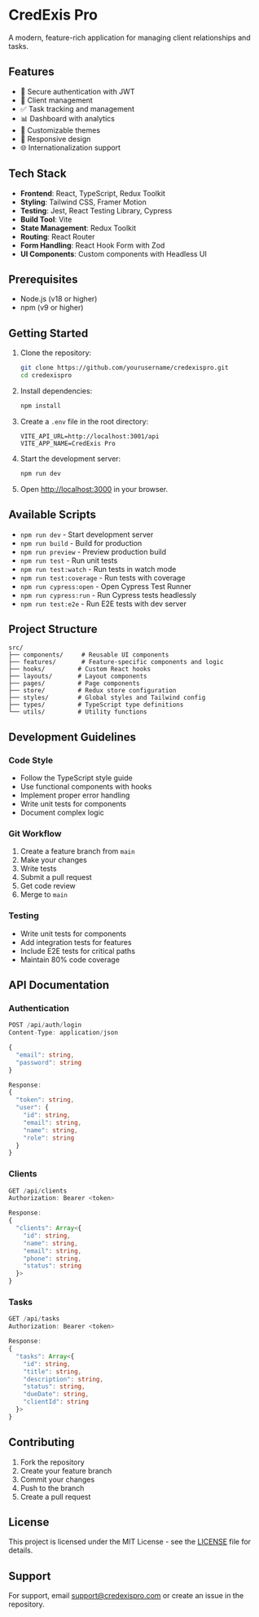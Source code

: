 # CredExis Pro

A modern, feature-rich application for managing client relationships and tasks.

## Features

- 🔐 Secure authentication with JWT
- 👥 Client management
- ✅ Task tracking and management
- 📊 Dashboard with analytics
- 🎨 Customizable themes
- 📱 Responsive design
- 🌐 Internationalization support

## Tech Stack

- **Frontend**: React, TypeScript, Redux Toolkit
- **Styling**: Tailwind CSS, Framer Motion
- **Testing**: Jest, React Testing Library, Cypress
- **Build Tool**: Vite
- **State Management**: Redux Toolkit
- **Routing**: React Router
- **Form Handling**: React Hook Form with Zod
- **UI Components**: Custom components with Headless UI

## Prerequisites

- Node.js (v18 or higher)
- npm (v9 or higher)

## Getting Started

1. Clone the repository:
   ```bash
   git clone https://github.com/yourusername/credexispro.git
   cd credexispro
   ```

2. Install dependencies:
   ```bash
   npm install
   ```

3. Create a `.env` file in the root directory:
   ```env
   VITE_API_URL=http://localhost:3001/api
   VITE_APP_NAME=CredExis Pro
   ```

4. Start the development server:
   ```bash
   npm run dev
   ```

5. Open [http://localhost:3000](http://localhost:3000) in your browser.

## Available Scripts

- `npm run dev` - Start development server
- `npm run build` - Build for production
- `npm run preview` - Preview production build
- `npm run test` - Run unit tests
- `npm run test:watch` - Run tests in watch mode
- `npm run test:coverage` - Run tests with coverage
- `npm run cypress:open` - Open Cypress Test Runner
- `npm run cypress:run` - Run Cypress tests headlessly
- `npm run test:e2e` - Run E2E tests with dev server

## Project Structure

```
src/
├── components/     # Reusable UI components
├── features/       # Feature-specific components and logic
├── hooks/         # Custom React hooks
├── layouts/       # Layout components
├── pages/         # Page components
├── store/         # Redux store configuration
├── styles/        # Global styles and Tailwind config
├── types/         # TypeScript type definitions
└── utils/         # Utility functions
```

## Development Guidelines

### Code Style

- Follow the TypeScript style guide
- Use functional components with hooks
- Implement proper error handling
- Write unit tests for components
- Document complex logic

### Git Workflow

1. Create a feature branch from `main`
2. Make your changes
3. Write tests
4. Submit a pull request
5. Get code review
6. Merge to `main`

### Testing

- Write unit tests for components
- Add integration tests for features
- Include E2E tests for critical paths
- Maintain 80% code coverage

## API Documentation

### Authentication

```typescript
POST /api/auth/login
Content-Type: application/json

{
  "email": string,
  "password": string
}

Response:
{
  "token": string,
  "user": {
    "id": string,
    "email": string,
    "name": string,
    "role": string
  }
}
```

### Clients

```typescript
GET /api/clients
Authorization: Bearer <token>

Response:
{
  "clients": Array<{
    "id": string,
    "name": string,
    "email": string,
    "phone": string,
    "status": string
  }>
}
```

### Tasks

```typescript
GET /api/tasks
Authorization: Bearer <token>

Response:
{
  "tasks": Array<{
    "id": string,
    "title": string,
    "description": string,
    "status": string,
    "dueDate": string,
    "clientId": string
  }>
}
```

## Contributing

1. Fork the repository
2. Create your feature branch
3. Commit your changes
4. Push to the branch
5. Create a pull request

## License

This project is licensed under the MIT License - see the [LICENSE](LICENSE) file for details.

## Support

For support, email support@credexispro.com or create an issue in the repository.
